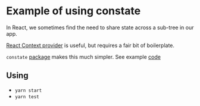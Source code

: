# Example of using constate

In React, we sometimes find the need to share state across a sub-tree in our app.

[React Context provider](https://reactjs.org/docs/context.html) is useful, but requires a fair bit of boilerplate.

`constate` [package](https://github.com/diegohaz/constate) makes this much simpler. See example [code](./src/Incrementer/state/)

## Using

* `yarn start`
* `yarn test`

